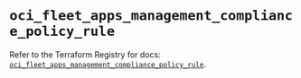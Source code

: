 # `oci_fleet_apps_management_compliance_policy_rule`

Refer to the Terraform Registry for docs: [`oci_fleet_apps_management_compliance_policy_rule`](https://registry.terraform.io/providers/oracle/oci/7.19.0/docs/resources/fleet_apps_management_compliance_policy_rule).
